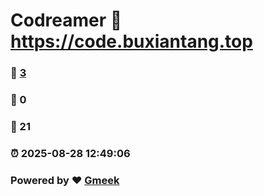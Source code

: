 # Codreamer :link: https://code.buxiantang.top 
### :page_facing_up: [3](https://code.buxiantang.top/tag.html) 
### :speech_balloon: 0 
### :hibiscus: 21 
### :alarm_clock: 2025-08-28 12:49:06 
### Powered by :heart: [Gmeek](https://github.com/Meekdai/Gmeek)
